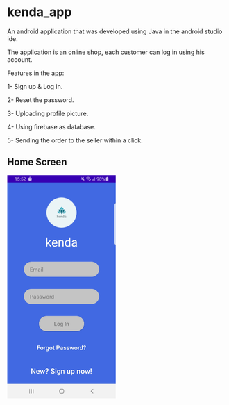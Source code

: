 # kenda_app


An android application that was developed using Java in the android studio ide.

The application is an online shop, each customer can log in using his account.

Features in the app:

1- Sign up & Log in.

2- Reset the password.

3- Uploading profile picture.

4- Using firebase as database.

5- Sending the order to the seller within a click.


## Home Screen
<img src = "Illustration_Images/page1.jpg" width = "250px" />
